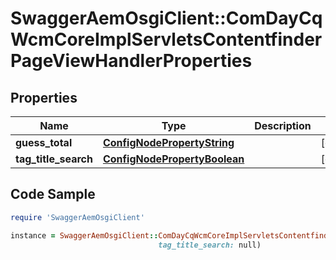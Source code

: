 # SwaggerAemOsgiClient::ComDayCqWcmCoreImplServletsContentfinderPageViewHandlerProperties

## Properties

Name | Type | Description | Notes
------------ | ------------- | ------------- | -------------
**guess_total** | [**ConfigNodePropertyString**](ConfigNodePropertyString.md) |  | [optional] 
**tag_title_search** | [**ConfigNodePropertyBoolean**](ConfigNodePropertyBoolean.md) |  | [optional] 

## Code Sample

```ruby
require 'SwaggerAemOsgiClient'

instance = SwaggerAemOsgiClient::ComDayCqWcmCoreImplServletsContentfinderPageViewHandlerProperties.new(guess_total: null,
                                 tag_title_search: null)
```


